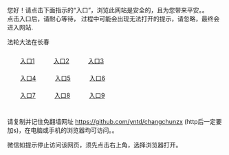 您好！请点击下面指示的“入口”，浏览此网站是安全的，且为您带来平安。。 <br/>
点击入口后，请耐心等待， 过程中可能会出现无法打开的提示，请忽略，最终会进入网站. </br>

法轮大法在长春<br/>
<div style="padding:10px"><a style="margin:20px" target="_blank" href="https://d2okfwmwfqcdh9.cloudfront.net/2Qpsp?sldrixil" id="ccLink1" rel="nofollow">入口1</a> <a target="_blank" style="margin:20px" href="https://ds6shaxq7qk0q.cloudfront.net/2Qpsp?hybhc" id="ccLink2" rel="nofollow">入口2</a> <a style="margin:20px" target="_blank" href="https://d2uqrsx9mvgvrm.cloudfront.net/2Qpsp?iyzukbih" id="ccLink3" rel="nofollow">入口3</a></div>

<div style="padding:10px" ><a style="margin:20px" target="_blank" href="https://d2okfwmwfqcdh9.cloudfront.net/2Qpsp?sldrixil" id="ccLink4" rel="nofollow">入口4</a> <a style="margin:20px" href="https://ds6shaxq7qk0q.cloudfront.net/2Qpsp?hybhc" target="_blank" id="ccLink5" rel="nofollow">入口5</a> <a style="margin:20px" href="https://d2uqrsx9mvgvrm.cloudfront.net/2Qpsp?iyzukbih" target="_blank" id="ccLink6" rel="nofollow">入口6</a></div>

<div style="padding:10px"><a style="margin:20px" target="_blank" href="https://d2okfwmwfqcdh9.cloudfront.net/2Qpsp?sldrixil" id="ccLink7" rel="nofollow">入口7</a> <a style="margin:20px" href="https://ds6shaxq7qk0q.cloudfront.net/2Qpsp?hybhc" target="_blank" id="ccLink8" rel="nofollow">入口8</a> <a style="margin:20px" target="_blank" href="https://d2uqrsx9mvgvrm.cloudfront.net/2Qpsp?iyzukbih" id="ccLink9" rel="nofollow">入口9</a></div>

<br/>



请复制并记住免翻墙网址 https://github.com/yntd/changchunzx (http后一定要加s)，在电脑或手机的浏览器均可访问。。<br/>

微信如提示停止访问该网页，须先点击右上角，选择浏览器打开。
